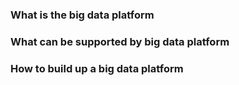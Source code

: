 ### What is the big data platform

### What can be supported by big data platform

### How to build up a big data platform
